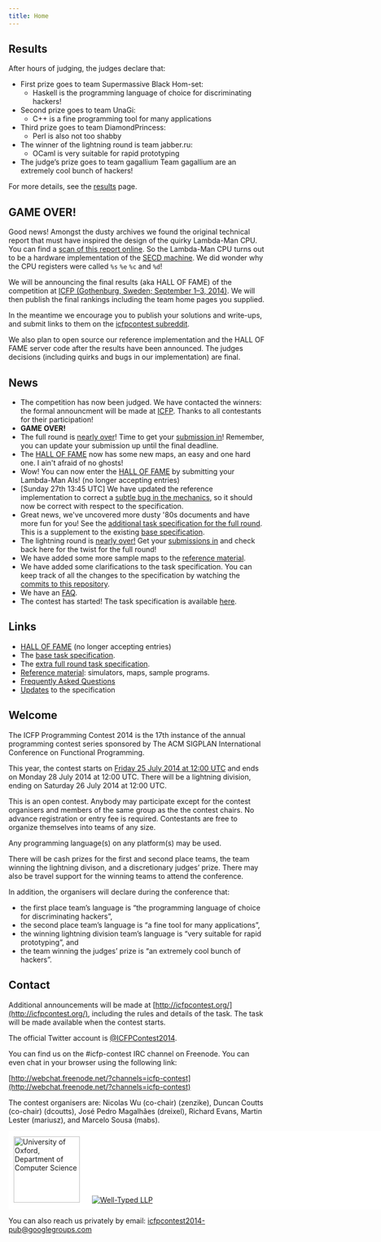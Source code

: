 ```yaml
---
title: Home
---
```


Results
-------

After hours of judging, the judges declare that:

* First prize goes to team Supermassive Black Hom-set:
    * Haskell is the programming language of choice for discriminating hackers!
* Second prize goes to team UnaGi:
    * C++ is a fine programming tool for many applications
* Third prize goes to team DiamondPrincess:
    * Perl is also not too shabby
* The winner of the lightning round is team jabber.ru:
    * OCaml is very suitable for rapid prototyping
* The judge’s prize goes to team gagallium Team gagallium are an extremely cool bunch of hackers!

For more details, see the [results](results.html) page.

**GAME OVER!**
--------------

Good news! Amongst the dusty archives we found the original technical report
that must have inspired the design of the quirky Lambda-Man CPU. You can find
a [scan of this report online](http://www.cs.ncl.ac.uk/publications/trs/papers/129.pdf).
So the Lambda-Man CPU turns out to be a hardware implementation of the
[SECD machine](https://en.wikipedia.org/wiki/SECD_machine). We did wonder why
the CPU registers were called `%s` `%e` `%c` and `%d`!

We will be announcing the final results (aka HALL OF FAME) of the competition
at [ICFP (Gothenburg, Sweden; September 1–3, 2014)](http://icfpconference.org/icfp2014/index.html). We will then publish the final rankings including the team home
pages you supplied.

In the meantime we encourage you to publish your solutions and write-ups, and
submit links to them on the [icfpcontest subreddit](http://www.reddit.com/r/icfpcontest).

We also plan to open source our reference implementation and the HALL OF FAME
server code after the results have been announced. The judges decisions
(including quirks and bugs in our implementation) are final.

News
----

* The competition has now been judged. We have contacted the winners: the formal announcment will be made at [ICFP](http://icfpconference.org).
  Thanks to all contestants for their participation!
* **GAME OVER!**
* The full round is [nearly over](http://www.timeanddate.com/countdown/generic?iso=20140728T12&p0=1440&msg=ICFP+Programming+Contest+2014+-+End+of+Full+Round)! Time to get your [submission in](http://icfpcontest.org/spec-extra.html#submission-procedure)! Remember, you can update your submission up until the final deadline.
* The [HALL OF FAME](hall-of-fame.html) now has some new maps, an easy and one hard one. I ain't afraid of no ghosts!
* Wow! You can now enter the [HALL OF FAME](hall-of-fame.html) by submitting your Lambda-Man AIs! (no longer accepting entries)
* [Sunday 27th 13:45 UTC] We have updated the reference implementation to correct a [subtle bug in the mechanics](https://github.com/icfpcontest2014/icfpcontest2014.github.io/commit/12fc72d6082820c2035f1da28dd9dd718fb3db77), so it should now be correct with respect to the specification.
* Great news, we've uncovered more dusty '80s documents and have more fun for you! See the [additional task specification for the full round](spec-extra.html). This is a supplement to the existing [base specification](specification.html).
* The lightning round is [nearly over!](http://www.timeanddate.com/countdown/generic?iso=20140726T12&p0=1440&msg=ICFP+Programming+Contest+2014+-+End+of+Lightning+Round) Get your [submissions in](specification.html#submission-procedure) and check back here for the twist for the full round!
* We have added some more sample maps to the [reference material](reference.html).
* We have added some clarifications to the task specification. You can keep
track of all the changes to the specification by watching the
[commits to this repository](https://github.com/icfpcontest2014/icfpcontest2014.github.io/commits/source).
* We have an [FAQ](faq.html).
* The contest has started! The task specification is available [here](specification.html).

Links
-----

 * [HALL OF FAME](hall-of-fame.html) (no longer accepting entries)
 * The [base task specification](specification.html).
 * The [extra full round task specification](spec-extra.html).
 * [Reference material](reference.html): simulators, maps, sample programs.
 * [Frequently Asked Questions](faq.html)
 * [Updates](https://github.com/icfpcontest2014/icfpcontest2014.github.io/commits/source) to the specification

Welcome
-------

The ICFP Programming Contest 2014 is the 17th instance of the annual
programming contest series sponsored by The ACM SIGPLAN International
Conference on Functional Programming.

This year, the contest starts on [Friday 25 July 2014 at 12:00 UTC](http://www.timeanddate.com/countdown/generic?p0=1440&iso=20140725T12&msg=ICFP%20Programming%20Contest%202014) and
ends on Monday 28 July 2014 at 12:00 UTC. There will be a lightning
division, ending on Saturday 26 July 2014 at 12:00 UTC.

This is an open contest. Anybody may participate except for the contest
organisers and members of the same group as the the contest chairs. No advance
registration or entry fee is required. Contestants are free to organize
themselves into teams of any size.

Any programming language(s) on any platform(s) may be used.

There will be cash prizes for the first and second place teams, the team
winning the lightning divison, and a discretionary judges’ prize. There may
also be travel support for the winning teams to attend the conference.

In addition, the organisers will declare during the conference that:

* the first place team’s language is “the programming language of choice for
  discriminating hackers”,
* the second place team’s language is “a fine tool for many applications”,
* the winning lightning division team’s language is “very suitable for rapid
  prototyping”, and
* the team winning the judges’ prize is “an extremely cool bunch of hackers”.


Contact
-------

Additional announcements will be made at [http://icfpcontest.org/](http://icfpcontest.org/), including
the rules and details of the task. The task will be made available
when the contest starts.

The official Twitter account is [\@ICFPContest2014](https://twitter.com/ICFPContest2014).

You can find us on the #icfp-contest IRC channel on Freenode. You can even chat
in your browser using the following link:

[http://webchat.freenode.net/?channels=icfp-contest](http://webchat.freenode.net/?channels=icfp-contest)

The contest organisers are: Nicolas Wu (co-chair) (zenzike), Duncan Coutts
(co-chair) (dcoutts), José Pedro Magalhães (dreixel), Richard Evans,
Martin Lester (mariusz), and Marcelo Sousa (mabs).

<div style="background: white; width: 890px">
<a href="http://www.cs.ox.ac.uk/"><img style="padding: 10px" src="http://www.cs.ox.ac.uk/images/CompSci_logo_landscapeL_rgb_corrected.jpg" height="130" alt="University of Oxford, Department of Computer Science"/></a>
<a href="http://www.well-typed.com/"><img style="padding: 10px" src="http://www.well-typed.com/img/wtlogo-large.png" alt="Well-Typed LLP"/></a>
</div>

You can also reach us privately by email: [icfpcontest2014-pub@googlegroups.com](mailto:icfpcontest2014-pub@googlegroups.com)
